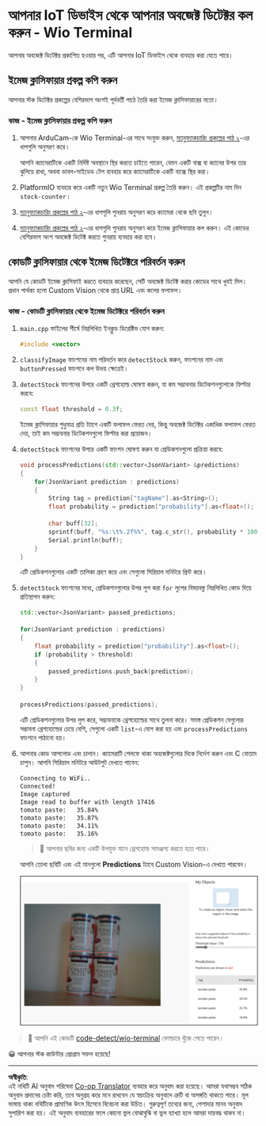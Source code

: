 <!--
CO_OP_TRANSLATOR_METADATA:
{
  "original_hash": "4cf1421420a6fab9ab4f2c391bd523b7",
  "translation_date": "2025-08-27T09:58:47+00:00",
  "source_file": "5-retail/lessons/2-check-stock-device/wio-terminal-object-detector.md",
  "language_code": "bn"
}
-->
# আপনার IoT ডিভাইস থেকে আপনার অবজেক্ট ডিটেক্টর কল করুন - Wio Terminal

আপনার অবজেক্ট ডিটেক্টর প্রকাশিত হওয়ার পর, এটি আপনার IoT ডিভাইস থেকে ব্যবহার করা যেতে পারে।

## ইমেজ ক্লাসিফায়ার প্রকল্প কপি করুন

আপনার স্টক ডিটেক্টর প্রকল্পের বেশিরভাগ অংশই পূর্ববর্তী পাঠে তৈরি করা ইমেজ ক্লাসিফায়ারের মতো।

### কাজ - ইমেজ ক্লাসিফায়ার প্রকল্প কপি করুন

1. আপনার ArduCam-কে Wio Terminal-এর সাথে সংযুক্ত করুন, [ম্যানুফ্যাকচারিং প্রকল্পের পাঠ ২](../../../4-manufacturing/lessons/2-check-fruit-from-device/wio-terminal-camera.md#task---connect-the-camera)-এর ধাপগুলি অনুসরণ করে।

    আপনি ক্যামেরাটিকে একটি নির্দিষ্ট অবস্থানে স্থির করতে চাইতে পারেন, যেমন একটি বাক্স বা ক্যানের উপর তার ঝুলিয়ে রাখা, অথবা ডাবল-সাইডেড টেপ ব্যবহার করে ক্যামেরাটিকে একটি বাক্সে স্থির করা।

1. PlatformIO ব্যবহার করে একটি নতুন Wio Terminal প্রকল্প তৈরি করুন। এই প্রকল্পটির নাম দিন `stock-counter`।

1. [ম্যানুফ্যাকচারিং প্রকল্পের পাঠ ২](../../../4-manufacturing/lessons/2-check-fruit-from-device/README.md#task---capture-an-image-using-an-iot-device)-এর ধাপগুলি পুনরায় অনুসরণ করে ক্যামেরা থেকে ছবি তুলুন।

1. [ম্যানুফ্যাকচারিং প্রকল্পের পাঠ ২](../../../4-manufacturing/lessons/2-check-fruit-from-device/README.md#task---classify-images-from-your-iot-device)-এর ধাপগুলি পুনরায় অনুসরণ করে ইমেজ ক্লাসিফায়ার কল করুন। এই কোডের বেশিরভাগ অংশ অবজেক্ট ডিটেক্ট করতে পুনরায় ব্যবহার করা হবে।

## কোডটি ক্লাসিফায়ার থেকে ইমেজ ডিটেক্টরে পরিবর্তন করুন

আপনি যে কোডটি ইমেজ ক্লাসিফাই করতে ব্যবহার করেছেন, সেটি অবজেক্ট ডিটেক্ট করার কোডের সাথে খুবই মিল। প্রধান পার্থক্য হলো Custom Vision থেকে প্রাপ্ত URL এবং কলের ফলাফল।

### কাজ - কোডটি ক্লাসিফায়ার থেকে ইমেজ ডিটেক্টরে পরিবর্তন করুন

1. `main.cpp` ফাইলের শীর্ষে নিম্নলিখিত ইনক্লুড ডিরেক্টিভ যোগ করুন:

    ```cpp
    #include <vector>
    ```

1. `classifyImage` ফাংশনের নাম পরিবর্তন করে `detectStock` করুন, ফাংশনের নাম এবং `buttonPressed` ফাংশনে কল উভয় ক্ষেত্রেই।

1. `detectStock` ফাংশনের উপরে একটি থ্রেশহোল্ড ঘোষণা করুন, যা কম সম্ভাবনার ডিটেকশনগুলোকে ফিল্টার করবে:

    ```cpp
    const float threshold = 0.3f;
    ```

    ইমেজ ক্লাসিফায়ার শুধুমাত্র প্রতি ট্যাগে একটি ফলাফল ফেরত দেয়, কিন্তু অবজেক্ট ডিটেক্টর একাধিক ফলাফল ফেরত দেয়, তাই কম সম্ভাবনার ডিটেকশনগুলো ফিল্টার করা প্রয়োজন।

1. `detectStock` ফাংশনের উপরে একটি ফাংশন ঘোষণা করুন যা প্রেডিকশনগুলো প্রক্রিয়া করবে:

    ```cpp
    void processPredictions(std::vector<JsonVariant> &predictions)
    {
        for(JsonVariant prediction : predictions)
        {
            String tag = prediction["tagName"].as<String>();
            float probability = prediction["probability"].as<float>();
    
            char buff[32];
            sprintf(buff, "%s:\t%.2f%%", tag.c_str(), probability * 100.0);
            Serial.println(buff);
        }
    }
    ```

    এটি প্রেডিকশনগুলোর একটি তালিকা গ্রহণ করে এবং সেগুলো সিরিয়াল মনিটরে প্রিন্ট করে।

1. `detectStock` ফাংশনের মধ্যে, প্রেডিকশনগুলোর উপর লুপ করা `for` লুপের বিষয়বস্তু নিম্নলিখিত কোড দিয়ে প্রতিস্থাপন করুন:

    ```cpp
    std::vector<JsonVariant> passed_predictions;

    for(JsonVariant prediction : predictions) 
    {
        float probability = prediction["probability"].as<float>();
        if (probability > threshold)
        {
            passed_predictions.push_back(prediction);
        }
    }

    processPredictions(passed_predictions);
    ```

    এটি প্রেডিকশনগুলোর উপর লুপ করে, সম্ভাবনাকে থ্রেশহোল্ডের সাথে তুলনা করে। সমস্ত প্রেডিকশন যেগুলোর সম্ভাবনা থ্রেশহোল্ডের চেয়ে বেশি, সেগুলো একটি `list`-এ যোগ করা হয় এবং `processPredictions` ফাংশনে পাঠানো হয়।

1. আপনার কোড আপলোড এবং চালান। ক্যামেরাটি শেলফে থাকা অবজেক্টগুলোর দিকে নির্দেশ করুন এবং C বোতাম চাপুন। আপনি সিরিয়াল মনিটরে আউটপুট দেখতে পাবেন:

    ```output
    Connecting to WiFi..
    Connected!
    Image captured
    Image read to buffer with length 17416
    tomato paste:   35.84%
    tomato paste:   35.87%
    tomato paste:   34.11%
    tomato paste:   35.16%
    ```

    > 💁 আপনার ছবির জন্য একটি উপযুক্ত মানে থ্রেশহোল্ড সামঞ্জস্য করতে হতে পারে।

    আপনি তোলা ছবিটি এবং এই মানগুলো **Predictions** ট্যাবে Custom Vision-এ দেখতে পারবেন।

    ![শেলফে ৪টি টমেটো পেস্টের ক্যান এবং ৪টি ডিটেকশনের সম্ভাবনা ৩৫.৮%, ৩৩.৫%, ২৫.৭% এবং ১৬.৬%](../../../../../translated_images/custom-vision-stock-prediction.942266ab1bcca3410ecdf23643b9f5f570cfab2345235074e24c51f285777613.bn.png)

> 💁 আপনি এই কোডটি [code-detect/wio-terminal](../../../../../5-retail/lessons/2-check-stock-device/code-detect/wio-terminal) ফোল্ডারে খুঁজে পেতে পারেন।

😀 আপনার স্টক কাউন্টার প্রোগ্রাম সফল হয়েছে!

---

**অস্বীকৃতি**:  
এই নথিটি AI অনুবাদ পরিষেবা [Co-op Translator](https://github.com/Azure/co-op-translator) ব্যবহার করে অনুবাদ করা হয়েছে। আমরা যথাসম্ভব সঠিক অনুবাদ প্রদানের চেষ্টা করি, তবে অনুগ্রহ করে মনে রাখবেন যে স্বয়ংক্রিয় অনুবাদে ত্রুটি বা অসঙ্গতি থাকতে পারে। মূল ভাষায় থাকা নথিটিকে প্রামাণিক উৎস হিসেবে বিবেচনা করা উচিত। গুরুত্বপূর্ণ তথ্যের জন্য, পেশাদার মানব অনুবাদ সুপারিশ করা হয়। এই অনুবাদ ব্যবহারের ফলে কোনো ভুল বোঝাবুঝি বা ভুল ব্যাখ্যা হলে আমরা দায়বদ্ধ থাকব না।
